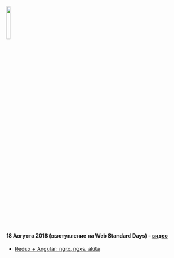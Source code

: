 <img src="https://s.dou.ua/CACHE/images/img/events/041b2607a76ee67bdaf2b44ce4808aa2/c01e92f827ea0a72bbfe9125fb8e5105.png" width="15%" height="15%">
<h4>18 Августа 2018 (выступление на Web Standard Days) - <a href="https://youtu.be/gi1bQ_enE8w?t=2h39m59s">видео</a> </h4>
<ul>
	<li>
		<a href="https://github.com/splincode/meetups/tree/master/2018/august">Redux + Angular: ngrx, ngxs, akita</a>
	</li>
</ul>
